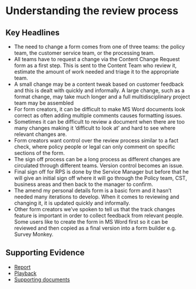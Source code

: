 # Understanding the review process

## Key Headlines

- The need to change a form comes from one of three teams: the policy team, the customer service team, or the processing team.
- All teams have to request a change via the Content Change Request form as a first step. This is sent to the Content Team who review it, estimate the amount of work needed and triage it to the appropriate team.
- A small change may be a content tweak based on customer feedback and this is dealt with quickly and informally. A large change, such as a format change, may take much longer and a full multidisciplinary project team may be assembled
- For form creators, it can be difficult to make MS Word documents look correct as often adding multiple comments causes formatting issues.
- Sometimes it can be difficult to review a document when there are too many changes making it ‘difficult to look at’ and hard to see where relevant changes are.
- Form creators want control over the review process similar to a fact check, where policy people or legal can only comment on specific sections of the form.
- The sign off process can be a long process as different changes are circulated through different teams. Version control becomes an issue.
- Final sign off for RPS is done by the Service Manager but before that he will give an initial sign off where it will go through the Policy team, CST, business areas and then back to the manager to confirm.
- The amend my personal details form is a basic form and it hasn’t needed many iterations to develop. When it comes to reviewing and changing it, it is updated quickly and informally.
- Other form creators we’ve spoken to tell us that the track changes feature is important in order to collect feedback from relevant people. Some users like to create the form in MS Word first so it can be reviewed and then copied as a final version into a form builder e.g. Survey Monkey.

## Supporting Evidence
- [Report](https://docs.google.com/presentation/d/1Kd21pObNi68KmPPwOC7wEGsLfhWJNdVV/edit)
- [Playback](https://drive.google.com/file/d/1fadyJNaXB-PfeRNBCM-0cQBZqD_tBXkJ/view?usp=sharing)
- [Supporting documents](https://drive.google.com/drive/folders/1VCr5DkqRLssCBF0_Ax6eCqN8DY8RSMNA)
